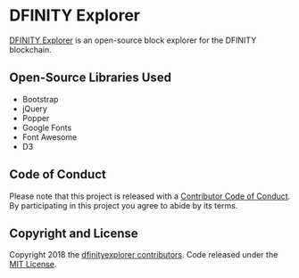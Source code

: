 # DFINITY Explorer

[DFINITY Explorer](https://www.dfinityexplorer.org/) is an open-source block explorer for the DFINITY blockchain.

## Open-Source Libraries Used
* Bootstrap
* jQuery
* Popper
* Google Fonts
* Font Awesome
* D3

## Code of Conduct

Please note that this project is released with a [Contributor Code of Conduct](https://github.com/dfinityexplorer/dfinityexplorer/blob/master/CODE_OF_CONDUCT.md). By participating in this project you agree to abide by its terms.

## Copyright and License

Copyright 2018 the [dfinityexplorer contributors](https://github.com/dfinityexplorer/dfinityexplorer/graphs/contributors). Code released under the [MIT License](https://github.com/dfinityexplorer/dfinityexplorer/blob/master/LICENSE).
